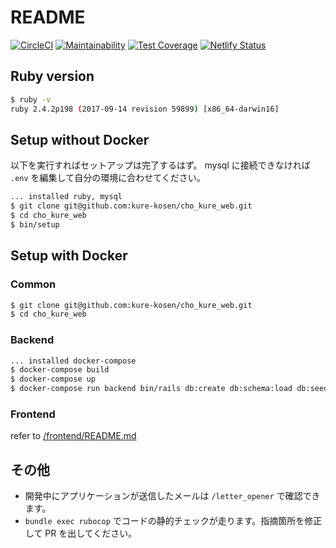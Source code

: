 # README

[![CircleCI](https://circleci.com/gh/kure-kosen/cho_kure_web/tree/feature%2Fdev.svg?style=svg)](https://circleci.com/gh/kure-kosen/cho_kure_web/tree/feature%2Fdev)
[![Maintainability](https://api.codeclimate.com/v1/badges/cef3c1298621fa26dd1c/maintainability)](https://codeclimate.com/github/kure-kosen/cho_kure_web/maintainability)
[![Test Coverage](https://api.codeclimate.com/v1/badges/cef3c1298621fa26dd1c/test_coverage)](https://codeclimate.com/github/kure-kosen/cho_kure_web/test_coverage)
[![Netlify Status](https://api.netlify.com/api/v1/badges/52294771-4cc8-449a-9d67-3016d98b03b0/deploy-status)](https://app.netlify.com/sites/cho-kure-web-storybook/deploys)

## Ruby version

```bash
$ ruby -v
ruby 2.4.2p198 (2017-09-14 revision 59899) [x86_64-darwin16]
```

## Setup without Docker

以下を実行すればセットアップは完了するはず。
mysql に接続できなければ `.env` を編集して自分の環境に合わせてください。

```bash
... installed ruby, mysql
$ git clone git@github.com:kure-kosen/cho_kure_web.git
$ cd cho_kure_web
$ bin/setup
```

## Setup with Docker

### Common

```bash
$ git clone git@github.com:kure-kosen/cho_kure_web.git
$ cd cho_kure_web
```

### Backend

```bash
... installed docker-compose
$ docker-compose build
$ docker-compose up
$ docker-compose run backend bin/rails db:create db:schema:load db:seed_fu
```

### Frontend

refer to [/frontend/README.md](/frontend/README.md)

## その他

- 開発中にアプリケーションが送信したメールは `/letter_opener` で確認できます。
- `bundle exec rubocop` でコードの静的チェックが走ります。指摘箇所を修正して PR を出してください。
